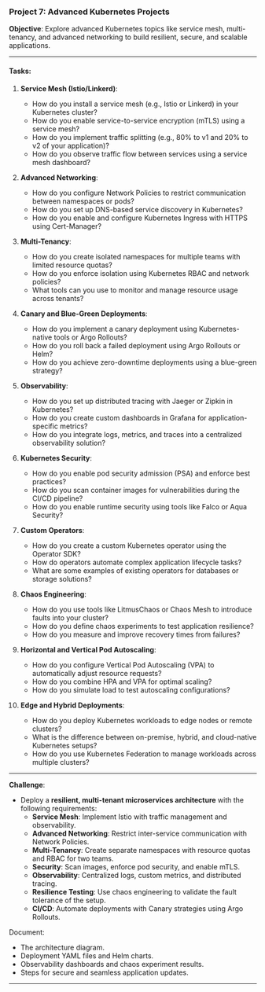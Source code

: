 ### **Project 7: Advanced Kubernetes Projects**  
**Objective**: Explore advanced Kubernetes topics like service mesh, multi-tenancy, and advanced networking to build resilient, secure, and scalable applications.

---

#### **Tasks**:

1. **Service Mesh (Istio/Linkerd)**:  
   - How do you install a service mesh (e.g., Istio or Linkerd) in your Kubernetes cluster?  
   - How do you enable service-to-service encryption (mTLS) using a service mesh?  
   - How do you implement traffic splitting (e.g., 80% to v1 and 20% to v2 of your application)?  
   - How do you observe traffic flow between services using a service mesh dashboard?  

2. **Advanced Networking**:  
   - How do you configure Network Policies to restrict communication between namespaces or pods?  
   - How do you set up DNS-based service discovery in Kubernetes?  
   - How do you enable and configure Kubernetes Ingress with HTTPS using Cert-Manager?  

3. **Multi-Tenancy**:  
   - How do you create isolated namespaces for multiple teams with limited resource quotas?  
   - How do you enforce isolation using Kubernetes RBAC and network policies?  
   - What tools can you use to monitor and manage resource usage across tenants?  

4. **Canary and Blue-Green Deployments**:  
   - How do you implement a canary deployment using Kubernetes-native tools or Argo Rollouts?  
   - How do you roll back a failed deployment using Argo Rollouts or Helm?  
   - How do you achieve zero-downtime deployments using a blue-green strategy?  

5. **Observability**:  
   - How do you set up distributed tracing with Jaeger or Zipkin in Kubernetes?  
   - How do you create custom dashboards in Grafana for application-specific metrics?  
   - How do you integrate logs, metrics, and traces into a centralized observability solution?  

6. **Kubernetes Security**:  
   - How do you enable pod security admission (PSA) and enforce best practices?  
   - How do you scan container images for vulnerabilities during the CI/CD pipeline?  
   - How do you enable runtime security using tools like Falco or Aqua Security?  

7. **Custom Operators**:  
   - How do you create a custom Kubernetes operator using the Operator SDK?  
   - How do operators automate complex application lifecycle tasks?  
   - What are some examples of existing operators for databases or storage solutions?  

8. **Chaos Engineering**:  
   - How do you use tools like LitmusChaos or Chaos Mesh to introduce faults into your cluster?  
   - How do you define chaos experiments to test application resilience?  
   - How do you measure and improve recovery times from failures?  

9. **Horizontal and Vertical Pod Autoscaling**:  
   - How do you configure Vertical Pod Autoscaling (VPA) to automatically adjust resource requests?  
   - How do you combine HPA and VPA for optimal scaling?  
   - How do you simulate load to test autoscaling configurations?  

10. **Edge and Hybrid Deployments**:  
    - How do you deploy Kubernetes workloads to edge nodes or remote clusters?  
    - What is the difference between on-premise, hybrid, and cloud-native Kubernetes setups?  
    - How do you use Kubernetes Federation to manage workloads across multiple clusters?  

---

**Challenge**:  
- Deploy a **resilient, multi-tenant microservices architecture** with the following requirements:  
  - **Service Mesh**: Implement Istio with traffic management and observability.  
  - **Advanced Networking**: Restrict inter-service communication with Network Policies.  
  - **Multi-Tenancy**: Create separate namespaces with resource quotas and RBAC for two teams.  
  - **Security**: Scan images, enforce pod security, and enable mTLS.  
  - **Observability**: Centralized logs, custom metrics, and distributed tracing.  
  - **Resilience Testing**: Use chaos engineering to validate the fault tolerance of the setup.  
  - **CI/CD**: Automate deployments with Canary strategies using Argo Rollouts.  

Document:  
  - The architecture diagram.  
  - Deployment YAML files and Helm charts.  
  - Observability dashboards and chaos experiment results.  
  - Steps for secure and seamless application updates.  

---
